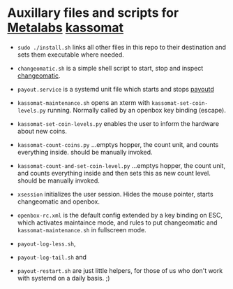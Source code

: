 # Auxillary files and scripts for [Metalabs](https://metalab.at) [kassomat](https://metalab.at/wiki/Kassomat)

* `sudo ./install.sh`
  links all other files in this repo to their destination and sets
  them executable where needed.

* `changeomatic.sh`
  is a simple shell script to start, stop and inspect [changeomatic](https://github.com/metalab-kassomat/kassomat-changeomatic).

* `payout.service`
  is a systemd unit file which starts and stops [payoutd](https://github.com/metalab-kassomat/kassomat-payout)

* `kassomat-maintenance.sh`
  opens an xterm with `kassomat-set-coin-levels.py` running. Normally
  called by an openbox key binding (escape).

* `kassomat-set-coin-levels.py`
  enables the user to inform the hardware about new coins.

* `kassomat-count-coins.py`
  ...emptys hopper, the count unit, and counts everything inside. should be manually invoked.
  
* `kassomat-count-and-set-coin-level.py`
  ...emptys hopper, the count unit, and counts everything inside and then sets this as new count level. should be manually invoked.

* `xsession`
  initializes the user session. Hides the mouse pointer, starts changeomatic and
  openbox.

* `openbox-rc.xml`
  is the default config extended by a key binding on ESC, which
  activates maintaince mode, and rules to put changeomatic and
  `kassomat-maintenance.sh` in fullscreen mode.

* `payout-log-less.sh`,
* `payout-log-tail.sh` and
* `payout-restart.sh` are just little helpers, for those of us
  who don't work with systemd on a daily basis. ;)

